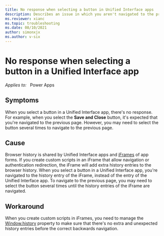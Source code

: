 ```yaml
---
title: No response when selecting a button in Unified Interface apps
description: Describes an issue in which you aren't navigated to the previous page when you select a button in a Unified Interface app. Provides a workaround.
ms.reviewer: xianc
ms.topic: troubleshooting
ms.date: 08/10/2021
author: simonxjx
ms.author: v-six
---
```

# No response when selecting a button in a Unified Interface app

_Applies to:_ &nbsp; Power Apps

## Symptoms

When you select a button in a Unified Interface app, there's no response. For example, when you select the **Save and Close** button, it's expected that you're navigated to the previous page. However, you may need to select the button several times to navigate to the previous page.

## Cause

Browser history is shared by Unified Interface apps and [iFrames](/powerapps/maker/model-driven-apps/iframe-properties-legacy) of app forms. If you create custom scripts in an iFrame that allow navigation or authentication redirection, the iFrame will add extra history entries to the browser history. When you select a button in a Unified Interface app, you're navigated to the history entry of the iFrame, instead of the entry of the Unified Interface app. To navigate to the previous page, you may need to select the button several times until the history entries of the iFrame are navigated.

## Workaround

When you create custom scripts in iFrames, you need to manage the [Window.history](https://developer.mozilla.org/docs/Web/API/Window/history) property to make sure that there's no extra and unexpected history entries before the correct backwards navigation.
